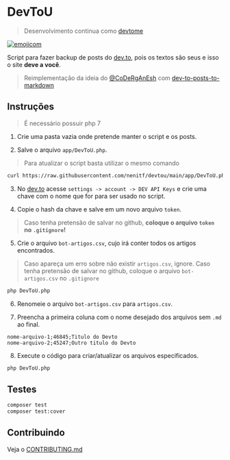 # DevToU

> Desenvolvimento continua como [devtome](https://github.com/nenitf/devtome)

[![emojicom](https://img.shields.io/badge/emojicom-%F0%9F%90%9B%20%F0%9F%86%95%20%F0%9F%92%AF%20%F0%9F%91%AE%20%F0%9F%86%98%20%F0%9F%92%A4-%23fff)](https://gist.github.com/nenitf/1cf5182bff009974bf436f978eea1996#emojicom)

Script para fazer backup de posts do [dev.to](https://dev.to), pois os textos são seus e isso o site **deve a você**.

> Reimplementação da ideia do [@CoDeRgAnEsh](https://github.com/CoDeRgAnEsh) com [dev-to-posts-to-markdown](https://github.com/marketplace/actions/dev-to-posts-to-markdown)

## Instruções

> É necessário possuir php 7

1. Crie uma pasta vazia onde pretende manter o script e os posts.

2. Salve o arquivo `app/DevToU.php`.

> Para atualizar o script basta utilizar o mesmo comando

```sh
curl https://raw.githubusercontent.com/nenitf/devtou/main/app/DevToU.php -o DevToU.php
```

3. No [dev.to](https://dev.to) acesse `settings -> account -> DEV API Keys` e crie uma chave com o nome que for para ser usado no script.

4. Copie o hash da chave e salve em um novo arquivo `token`.

> Caso tenha pretensão de salvar no github, **coloque o arquivo `token` no `.gitignore`!**

5. Crie o arquivo `bot-artigos.csv`, cujo irá conter todos os artigos encontrados.

> Caso apareça um erro sobre não existir `artigos.csv`, ignore.
> Caso tenha pretensão de salvar no github, coloque o arquivo `bot-artigos.csv` no `.gitignore`

```sh
php DevToU.php
```

6. Renomeie o arquivo `bot-artigos.csv` para `artigos.csv`.

7. Preencha a primeira coluna com o nome desejado dos arquivos sem `.md` ao final.

```csv
nome-arquivo-1;46845;Titulo do Devto
nome-arquivo-2;45247;Outro titulo do Devto
```

8. Execute o código para criar/atualizar os arquivos especificados.

```sh
php DevToU.php
```

## Testes

```sh
composer test
composer test:cover
```

## Contribuindo

Veja o [CONTRIBUTING.md](CONTRIBUTING.md)
